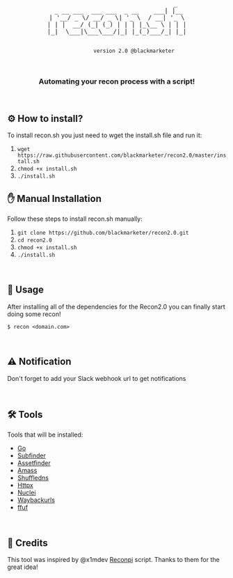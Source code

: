 <div align="center">
<pre>
                                _
 _ __ ___  ___ ___  _ __    ___| |__
| '__/ _ \/ __/ _ \| '_ \  / __| '_ \
| | |  __/ (_| (_) | | | |_\__ \ | | |
|_|  \___|\___\___/|_| |_(_)___/_| |_|

               version 2.0 @blackmarketer
</pre>

  <h3> Automating your recon process with a script! </h3>
</div>

<br>

## ⚙️ How to install?
To install recon.sh you just need to wget the install.sh file and run it:

1. `wget https://raw.githubusercontent.com/blackmarketer/recon2.0/master/install.sh`
2. `chmod +x install.sh`
3. `./install.sh`

## ✋ Manual Installation
Follow these steps to install recon.sh manually:

1. `git clone https://github.com/blackmarketer/recon2.0.git`
2. `cd recon2.0`
3. `chmod +x install.sh`
4. `./install.sh`

<br>

## 🔨 Usage
After installing all of the dependencies for the Recon2.0 you can finally start doing some recon!

```
$ recon <domain.com>
```

<br>

## ⚠️ Notification
Don't forget to add your Slack webhook url to get notifications

<br>

## 🛠️ Tools

Tools that will be installed:
- [Go](https://github.com/golang)
- [Subfinder](https://github.com/projectdiscovery/subfinder)
- [Assetfinder](https://github.com/tomnomnom/assetfinder)
- [Amass](https://github.com/OWASP/Amass)
- [Shuffledns](https://github.com/projectdiscovery/shuffledns)
- [Httpx](https://github.com/projectdiscovery/httpx)
- [Nuclei](https://github.com/projectdiscovery/nuclei)
- [Waybackurls](https://github.com/tomnomnom/waybackurls)
- [ffuf](https://github.com/ffuf/ffuf)

<br>

## 💙 Credits
  This tool was inspired by @x1mdev [Reconpi](https://github.com/x1mdev/ReconPi)
 script. Thanks to them for the great idea!
